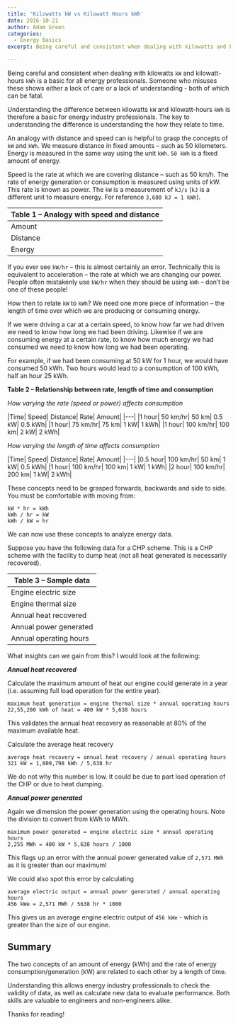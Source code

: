 ```yaml
---
title: 'Kilowatts kW vs Kilowatt Hours kWh'
date: 2016-10-21
author: Adam Green
categories:
  - Energy Basics
excerpt: Being careful and consistent when dealing with kilowatts and kilowatt-hours is a basic for all energy professionals.

---
```


Being careful and consistent when dealing with kilowatts `kW` and kilowatt-hours `kWh` is a basic for all energy professionals.  Someone who misuses these shows either a lack of care or a lack of understanding - both of which can be fatal.

Understanding the difference between kilowatts `kW` and kilowatt-hours `kWh` is therefore a basic for energy industry professionals.  The key to understanding the difference is understanding the how they relate to time.

An analogy with distance and speed can is helpful to grasp the concepts of `kW` and `kWh`.  We measure distance in fixed amounts – such as 50 kilometers.  Energy is measured in the same way using the unit `kWh`.  `50 kWh` is a fixed amount of energy.

Speed is the rate at which we are covering distance – such as 50 km/h.  The rate of energy generation or consumption is measured using units of kW.  This rate is known as power.  The `kW` is a measurement of `kJ/s` (`kJ` is a different unit to measure energy.  For reference `3,600 kJ = 1 kWh`).

|Table 1 – Analogy with speed and distance|
|---|
| Amount | | Rate |
|Distance | km | Speed | km/hr |
|Energy | kWh | Power | kW |

If you ever see `kW/hr` – this is almost certainly an error.  Technically this is equivalent to acceleration – the rate at which we are changing our power.  People often mistakenly use `kW/hr` when they should be using `kWh` – don’t be one of these people!

How then to relate `kW` to `kWh`?  We need one more piece of information – the length of time over which we are producing or consuming energy.

If we were driving a car at a certain speed, to know how far we had driven we need to know how long we had been driving.  Likewise if we are consuming energy at a certain rate, to know how much energy we had consumed we need to know how long we had been operating.

For example, if we had been consuming at 50 kW for 1 hour, we would have consumed 50 kWh.  Two hours would lead to a consumption of 100 kWh, half an hour 25 kWh.

**Table 2 – Relationship between rate, length of time and consumption**

*How varying the rate (speed or power) affects consumption*

|Time|		Speed|		Distance|		Rate|		Amount|
|---|
|1	hour|	50	km/hr|	50	km|	0.5	kW|	0.5	kWh|
|1	hour|	75	km/hr|	75	km|	1	kW|	1	kWh|
|1	hour|	100	km/hr|	100	km|	2	kW|	2	kWh|

*How varying the length of time affects consumption*

|Time|		Speed|		Distance|		Rate|		Amount|
|---|
|0.5	hour|	100	km/hr|	50	km|	1	kW|	0.5	kWh|
|1	hour|	100	km/hr|	100	km|	1	kW|	1	kWh|
|2	hour|	100	km/hr|	200	km|	1	kW|	2	kWh|

These concepts need to be grasped forwards, backwards and side to side. You must be comfortable with moving from:

```
kW * hr = kWh
kWh / hr = kW
kWh / kW = hr
```

We can now use these concepts to analyze energy data.

Suppose you have the following data for a CHP scheme.  This is a CHP scheme with the facility to dump heat (not all heat generated is necessarily recovered).

|Table 3 – Sample data|
|---|
|Engine electric size|	kWe|	400|
|Engine thermal size|	kW|	400|
|Annual heat recovered|	kWh|	1,809,798|
|Annual power generated|	MWh|	2,571|
|Annual operating hours|	hr|	5,638|

What insights can we gain from this? I would look at the following:

***Annual heat recovered***

Calculate the maximum amount of heat our engine could generate in a year (i.e. assuming full load operation for the entire year).
```
maximum heat generation = engine thermal size * annual operating hours
22,55,200 kWh of heat = 400 kW * 5,638 hours
```
This validates the annual heat recovery as reasonable at 80% of the maximum available heat.

Calculate the average heat recovery
```
average heat recovery = annual heat recovery / annual operating hours
321 kW = 1,809,798 kWh / 5,638 hr
```
We do not why this number is low.  It could be due to part load operation of the CHP or due to heat dumping.

***Annual power generated***

Again we dimension the power generation using the operating hours.  Note the division to convert from kWh to MWh.

```
maximum power generated = engine electric size * annual operating hours
2,255 MWh = 400 kW * 5,638 hours / 1000
```

This flags up an error with the annual power generated value of `2,571 MWh` as it is greater than our maximum!

We could also spot this error by calculating
```
average electric output = annual power generated / annual operating hours
456 kWe = 2,571 MWh / 5638 hr * 1000
```
This gives us an average engine electric output of `456 kWe` - which is greater than the size of our engine.

## Summary

The two concepts of an amount of energy (kWh) and the rate of energy consumption/generation (kW) are related to each other by a length of time.

Understanding this allows energy industry professionals to check the validity of data, as well as calculate new data to evaluate performance.  Both skills are valuable to engineers and non-engineers alike.

Thanks for reading!
